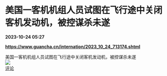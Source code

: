 # 美国一客机机组人员试图在飞行途中关闭客机发动机，被控谋杀未遂

**2023-10-24 05:27**

**https://www.guancha.cn/internation/2023_10_24_713174.shtml**

美国一客机机组人员试图在飞行途中关闭客机发动机，被控谋杀未遂  
![](https://img3.chouti.com/CHOUTI_231024_B1DC24962CC2463D83A248BC819A9130.jpg)  
[评论](https://m.chouti.com/link/40384975)